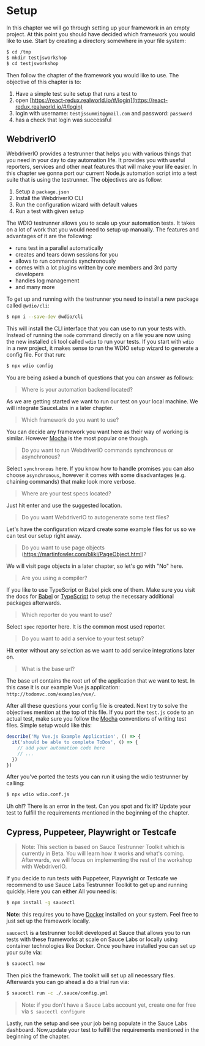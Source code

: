 # Setup

In this chapter we will go through setting up your framework in an empty project. At this point you should have decided which framework you would like to use. Start by creating a directory somewhere in your file system:

```bash
$ cd /tmp
$ mkdir testjsworkshop
$ cd testjsworkshop
```

Then follow the chapter of the framework you would like to use. The objective of this chapter is to:

1. Have a simple test suite setup that runs a test to
1. open [https://react-redux.realworld.io/#/login](https://react-redux.realworld.io/#/login)
1. login with username: `testjssummit@gmail.com` and password: `password`
1. has a check that login was successful

## WebdriverIO

WebdriverIO provides a testrunner that helps you with various things that you need in your day to day automation life. It provides you with useful reporters, services and other neat features that will make your life easier. In this chapter we gonna port our current Node.js automation script into a test suite that is using the testrunner. The objectives are as follow:

1. Setup a `package.json`
1. Install the WebdriverIO CLI
1. Run the configuration wizard with default values
1. Run a test with given setup

The WDIO testrunner allows you to scale up your automation tests. It takes on a lot of work that you would need to setup up manually. The features and advantages of it are the following:

- runs test in a parallel automatically
- creates and tears down sessions for you
- allows to run commands synchronously
- comes with a lot plugins written by core members and 3rd party developers
- handles log management
- and many more

To get up and running with the testrunner you need to install a new package called `@wdio/cli`:

```sh
$ npm i --save-dev @wdio/cli
```

This will install the CLI interface that you can use to run your tests with. Instead of running the `node` command directly on a file you are now using the new installed cli tool called `wdio` to run your tests. If you start with `wdio` in a new project, it makes sense to run the WDIO setup wizard to generate a config file. For that run:

```sh
$ npx wdio config
```

You are being asked a bunch of questions that you can answer as follows:

> Where is your automation backend located?

As we are getting started we want to run our test on your local machine. We will integrate SauceLabs in a later chapter.

> Which framework do you want to use?

You can decide any framework you want here as their way of working is similar. However [Mocha](https://mochajs.org/) is the most popular one though.

> Do you want to run WebdriverIO commands synchronous or asynchronous?

Select `synchronous` here. If you know how to handle promises you can also choose `asynchronous`, however it comes with some disadvantages (e.g. chaining commands) that make look more verbose.

> Where are your test specs located?

Just hit enter and use the suggested location.

> Do you want WebdriverIO to autogenerate some test files?

Let's have the configuration wizard create some example files for us so we can test our setup right away.

> Do you want to use page objects (https://martinfowler.com/bliki/PageObject.html)?

We will visit page objects in a later chapter, so let's go with "No" here.

> Are you using a compiler?

If you like to use TypeScript or Babel pick one of them. Make sure you visit the docs for [Babel](https://webdriver.io/docs/babel.html) or [TypeScript](https://webdriver.io/docs/typescript.html) to setup the necessary additional packages afterwards.

> Which reporter do you want to use?

Select `spec` reporter here. It is the common most used reporter.

> Do you want to add a service to your test setup?

Hit enter without any selection as we want to add service integrations later on.

> What is the base url?

The base url contains the root url of the application that we want to test. In this case it is our example Vue.js application: `http://todomvc.com/examples/vue/`.

After all these questions your config file is created. Next try to solve the objectives mention at the top of this file. If you port the `test.js` code to an actual test, make sure you follow the [Mocha](https://mochajs.org/) conventions of writing test files. Simple setup would like this:

```js
describe('My Vue.js Example Application', () => {
  it('should be able to complete ToDos', () => {
    // add your automation code here
    // ...
  })
})
```

After you've ported the tests you can run it using the wdio testrunner by calling:

```sh
$ npx wdio wdio.conf.js
```

Uh oh!? There is an error in the test. Can you spot and fix it? Update your test to fulfill the requirements mentioned in the beginning of the chapter.

## Cypress, Puppeteer, Playwright or Testcafe

> Note: This section is based on Sauce Testrunner Toolkit which is currently in Beta. You will learn how it works and what's coming. Afterwards, we will focus on implementing the rest of the workshop with WebdriverIO.

If you decide to run tests with Puppeteer, Playwright or Testcafe we recommend to use Sauce Labs Testrunner Toolkit to get up and running quickly. Here you can either All you need is:

```bash
$ npm install -g saucectl
```

__Note:__ this requires you to have [Docker](https://www.docker.com/) installed on your system. Feel free to just set up the framework locally.

`saucectl` is a testrunner toolkit developed at Sauce that allows you to run tests with these frameworks at scale on Sauce Labs or locally using container technologies like Docker. Once you have installed you can set up your suite via:

```bash
$ saucectl new
```

Then pick the framework. The toolkit will set up all necessary files. Afterwards you can go ahead a do a trial run via:

```bash
$ saucectl run -c ./.sauce/config.yml
```

> Note: if you don't have a Sauce Labs account yet, create one for free via `$ saucectl configure`

Lastly, run the setup and see your job being populate in the Sauce Labs dashboard. Now,update your test to fulfill the requirements mentioned in the beginning of the chapter.
